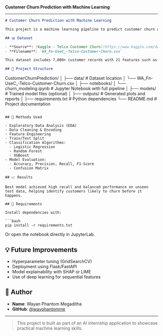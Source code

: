 **Customer Churn Prediction with Machine Learning**

---

```markdown
# Customer Churn Prediction with Machine Learning

This project is a machine learning pipeline to predict customer churn using telecom data. The goal is to classify whether a customer is likely to stop using the service (churn) based on their demographic, service usage, and account data.

## 📊 Dataset

- **Source**: [Kaggle - Telco Customer Churn](https://www.kaggle.com/datasets/blastchar/telco-customer-churn)
- **Filename**: `WA_Fn-UseC_-Telco-Customer-Churn.csv`

This dataset includes 7,000+ customer records with 21 features such as tenure, service plans, internet usage, and customer demographics.

## 🚀 Project Structure

```

CustomerChurnPrediction/
│
├── data/                         # Dataset location
│   └── WA\_Fn-UseC\_-Telco-Customer-Churn.csv
│
├── notebooks/
│   └── churn\_modeling.ipynb      # Jupyter Notebook with full pipeline
│
├── models/                       # Trained model files (optional)
│
├── outputs/                      # Generated plots and reports
│
├── requirements.txt              # Python dependencies
└── README.md                     # Project documentation

````

## 🧠 Methods Used

- Exploratory Data Analysis (EDA)
- Data Cleaning & Encoding
- Feature Engineering
- Train/Test Split
- Classification Algorithms:
  - Logistic Regression
  - Random Forest
  - XGBoost
- Model Evaluation:
  - Accuracy, Precision, Recall, F1-Score
  - Confusion Matrix

## 📈 Results

Best model achieved high recall and balanced performance on unseen test data, helping identify customers likely to churn before it happens.

## 📌 Requirements

Install dependencies with:

```bash
pip install -r requirements.txt
````

Or open the notebook directly in JupyterLab.

## 💡 Future Improvements

* Hyperparameter tuning (GridSearchCV)
* Deployment using Flask/FastAPI
* Model explainability with SHAP or LIME
* Use of deep learning for sequential features

## 👤 Author

* **Name**: Wayan Phantom Megaditha
* **GitHub**: [@wayphantomme](https://github.com/wayphantomme)

---

> This project is built as part of an AI internship application to showcase practical machine learning skills.

```

